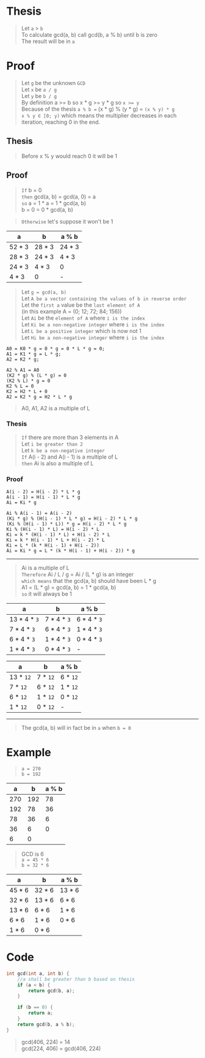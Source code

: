 # Thesis
> Let `a` > `b`  
> To calculate gcd(a, b) call gcd(b, a % b) until b is zero  
> The result will be in `a`  
# Proof
> Let `g` be the unknown `GCD`  
> Let `x` be `a / g`  
> Let `y` be `b / g`  
> By definition a >= b so x * g >= y * g so `x >= y`  
> Because of the thesis `a % b =` (x * g) % (y * g) = `(x % y) * g`  
> `x % y ∈ [0; y)` which means the multiplier decreases in each iteration, reaching 0 in the end.  
## Thesis
> Before x % y would reach 0 it will be 1
## Proof
> `If` b = 0  
> `then` gcd(a, b) = gcd(a, 0) = a  
> `so` a = 1 * a = 1 * gcd(a, b)  
> b = 0 = 0 * gcd(a, b)  

> `Otherwise` let's suppose it won't be 1  

|   a    |   b    | a % b  |
| ------ | ------ | ------ |
| 52 * 3 | 28 * 3 | 24 * 3 |
| 28 * 3 | 24 * 3 | 4 * 3  |
| 24 * 3 | 4 * 3  | 0      |
| 4 * 3  | 0      | -      |
> Let `g = gcd(a, b)`  
> Let `A be a vector containing the values of b in reverse order`  
> Let the `first a` value be the `last element of A`  
> (in this example A = (0; 12; 72; 84; 156))  
> Let `Ai` be the `element of A` where `i is the index`  
> Let `Ki be a non-negative integer` where `i is the index`  
> Let `L be a positive integer` which is now not 1  
> Let `Hi be a non-negative integer` where `i is the index`  
```
A0 = K0 * g = 0 * g = 0 * L * g = 0;
A1 = K1 * g = L * g;
A2 = K2 * g;

A2 % A1 = A0
(K2 * g) % (L * g) = 0
(K2 % L) * g = 0
K2 % L = 0
K2 = H2 * L + 0
A2 = K2 * g = H2 * L * g
```
> A0, A1, A2 is a multiple of L  
### Thesis
> `If` there are more than 3 elements in A  
> Let `i be greater than 2`  
> Let `k be a non-negative integer`  
> `If` A(i - 2) and A(i - 1) is a multiple of L  
> `then` Ai is also a multiple of L  
### Proof
```
A(i - 2) = H(i - 2) * L * g
A(i - 1) = H(i - 1) * L * g
Ai = Ki * g

Ai % A(i - 1) = A(i - 2)
(Ki * g) % (H(i - 1) * L * g) = H(i - 2) * L * g
(Ki % (H(i - 1) * L)) * g = H(i - 2) * L * g
Ki % (H(i - 1) * L) = H(i - 2) * L
Ki = k * (H(i - 1) * L) + H(i - 2) * L
Ki = k * H(i - 1) * L + H(i - 2) * L
Ki = L * (k * H(i - 1) + H(i - 2))
Ai = Ki * g = L * (k * H(i - 1) + H(i - 2)) * g
```
---
> Ai is a multiple of L  
> `Therefore` Ai / L / g = Ai / (L * g) is an integer  
> `which means` that the gcd(a, b) should have been L * g  
> A1 = (L * g) = gcd(a, b) = 1 * gcd(a, b)  
> `so` it will always be 1


|      a       |      b      |    a % b    |
| ------------ | ----------- | ----------- |
| 13 * 4 * `3` | 7 * 4 * `3` | 6 * 4 * `3` |
| 7 * 4 * `3`  | 6 * 4 * `3` | 1 * 4 * `3` |
| 6 * 4 * `3`  | 1 * 4 * `3` | 0 * 4 * `3` |
| 1 * 4 * `3`  | 0 * 4 * `3` | -           |

|     a     |    b     |  a % b   |
| --------- | -------- | -------- |
| 13 * `12` | 7 * `12` | 6 * `12` |
| 7 * `12`  | 6 * `12` | 1 * `12` |
| 6 * `12`  | 1 * `12` | 0 * `12` |
| 1 * `12`  | 0 * `12` | -        |
---

> The gcd(a, b) will in fact be in `a` when `b = 0`  

# Example
> `a = 270`  
> `b = 192`  

|  a  |  b  | a % b |
| --- | --- | ----- |
| 270 | 192 | 78    |
| 192 | 78  | 36    |
| 78  | 36  | 6     |
| 36  | 6   | 0     |
| 6   | 0   |       |

> GCD is 6  
> `a = 45 * 6`  
> `b = 32 * 6` 

|   a    |   b    | a % b  |
| ------ | ------ | ------ |
| 45 * 6 | 32 * 6 | 13 * 6 |
| 32 * 6 | 13 * 6 | 6 * 6  |
| 13 * 6 | 6 * 6  | 1 * 6  |
| 6 * 6  | 1 * 6  | 0 * 6  |
| 1 * 6  | 0 * 6  |        |

# Code
```c++
int gcd(int a, int b) {
	//a shall be greater than b based on thesis
	if (a < b) {
		return gcd(b, a);
	}

	if (b == 0) {
		return a;
	}
	return gcd(b, a % b);
}
```
> gcd(406, 224) = 14  
> gcd(224, 406) = gcd(406, 224)  
